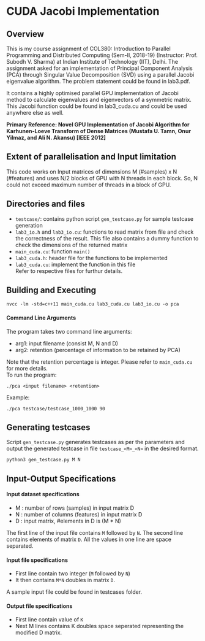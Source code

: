# CUDA Jacobi Implementation

## Overview
This is my course assignment of COL380: Introduction to Parallel Programming and Distributed Computing (Sem-II, 2018-19) (Instructor: Prof. Subodh V. Sharma) at Indian Institute of Technology (IIT), Delhi. The assignment asked for an implementation of Principal Component Analysis (PCA) through Singular Value Decomposition (SVD) using a parallel Jacobi eigenvalue algorithm. The problem statement could be found in lab3.pdf.

It contains a highly optimised parallel GPU implementation of Jacobi method to calculate eigenvalues and eigenvectors of a symmetric matrix. This Jacobi function could be found in lab3_cuda.cu and could be used anywhere else as well.

**Primary Reference: Novel GPU Implementation of Jacobi Algorithm for Karhunen-Loeve Transform of Dense Matrices (Mustafa U. Tamn, Onur Yilmaz, and Ali N. Akansu) [IEEE 2012]**

## Extent of parallelisation and Input limitation
This code works on Input matrices of dimensions M (#samples) x N (#features) and uses N/2 blocks of GPU with N threads in each block. So, N could not exceed maximum number of threads in a block of GPU.

## Directories and files
- `testcase/`: contains python script `gen_testcase.py` for sample testcase generation  
- `lab3_io.h` and `lab3_io.cu`: functions to read matrix from file and check the correctness of the result. This file also contains a dummy function to check the dimensions of the returned matrix
- `main_cuda.cu`: function `main()`  
- `lab3_cuda.h`: header file for the functions to be implemented  
- `lab3_cuda.cu`: implement the function in this file  
Refer to respective files for furthur details.  

## Building and Executing
```
nvcc -lm -std=c++11 main_cuda.cu lab3_cuda.cu lab3_io.cu -o pca
```
#### Command Line Arguments
The program takes two command line arguments:
- arg1: input filename (consist M, N and D)  
- arg2: retention (percentage of information to be retained by PCA) 

Note that the retention percentage is integer.  Please refer to `main_cuda.cu` for more details.  
To run the program:
```
./pca <input filename> <retention>
```
Example:
```
./pca testcase/testcase_1000_1000 90
```

## Generating testcases
Script `gen_testcase.py` generates testcases as per the parameters and output the generated testcase in file `testcase_<M>_<N>` in the desired format.
```
python3 gen_testcase.py M N
```

## Input-Output Specifications
#### Input dataset specifications
- M : number of rows (samples) in input matrix D
- N : number of columns (features) in input matrix D
- D : input matrix, #elements in D is (M * N)

The first line of the input file contains `M` followed by `N`. The second line contains elements of matrix `D`. All the values in one line are space separated.

#### Input file specifications
- First line contain two integer (`M` followed by `N`)
- It then contains `M*N` doubles in matrix `D`.

A sample input file could be found in testcases folder.

#### Output file specifications
- First line contain value of `K`
- Next M lines contains K doubles space seperated representing the modified D matrix. 

